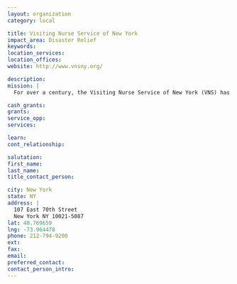 ```yaml
---
layout: organization
category: local

title: Visiting Nurse Service of New York
impact_area: Disaster Relief
keywords: 
location_services: 
location_offices: 
website: http://www.vnsny.org/

description: 
mission: |
  For over a century, the Visiting Nurse Service of New York (VNS) has been recognized as the gold standard in home health care. From pediatrics to elder care, psychiatric assessments to AIDS treatment, short-term interventions to long-term management, VNS has the capabilities and resources to deliver the entire range of home health care services throughout all five boroughs of New York City and in Nassau County on Long Island. 

cash_grants: 
grants: 
service_opp: 
services: 

learn: 
cont_relationship: 

salutation: 
first_name: 
last_name: 
title_contact_person: 

city: New York
state: NY
address: |
  107 East 70th Street  
  New York NY 10021-5087
lat: 40.769659
lng: -73.964478
phone: 212-794-9200
ext: 
fax: 
email: 
preferred_contact: 
contact_person_intro: 
---
```

